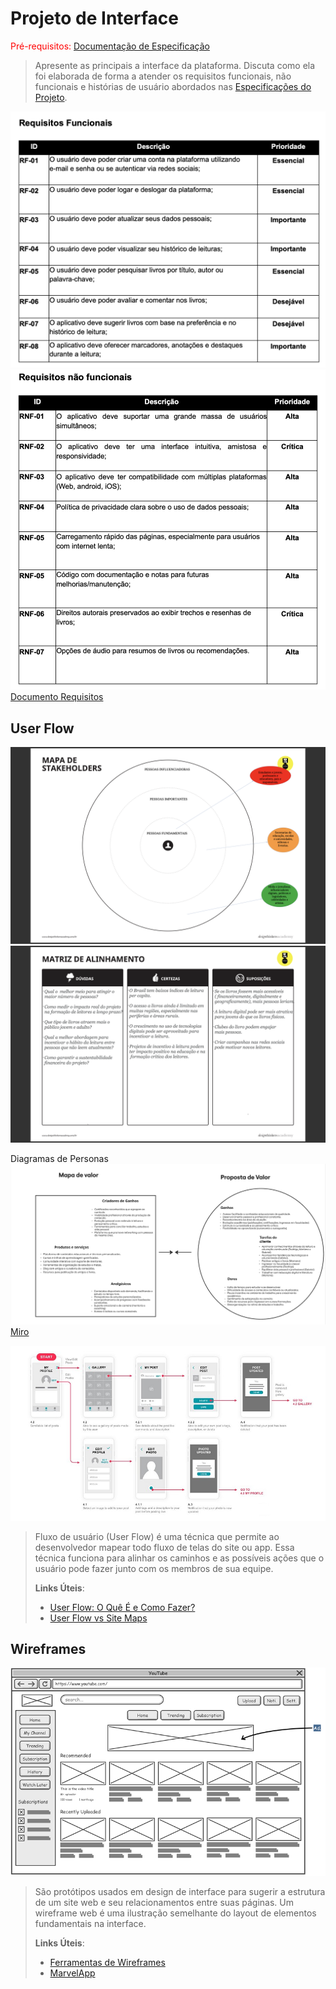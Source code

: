 
# Projeto de Interface

<span style="color:red">Pré-requisitos: <a href="2-Especificação.md"> Documentação de Especificação</a></span>

> Apresente as principais a interface da plataforma. Discuta como ela
> foi elaborada de forma a atender os requisitos funcionais, não
> funcionais e histórias de usuário abordados nas [Especificações do
> Projeto](2-Especificação.md).
<img src="images/RF.jpg" alt="Requisitos funcionais"> 
<img src="images/RNF.jpg" alt="Requisitos nao funcionais">
<a href="[https://docs.google.com/document/d/1xR27SsWJA2YgyywcRFJQPwulbOxkBNKMQMz0Ca11rvE/edit?tab=t.0](https://docs.google.com/document/d/1xR27SsWJA2YgyywcRFJQPwulbOxkBNKMQMz0Ca11rvE/edit?tab=t.0)"> Documento Requisitos </a>


## User Flow
<img src="images/1.jpg" alt="telas da aplicacao"> 
<img src="images/2.jpg" alt="telas da aplicacao"> 

<a> Diagramas de Personas</a>
<img src="images/DP.jpg" alt="Diagramas de Personas"> 
<a href="https://miro.com/app/board/uXjVIO5kk38=/"> Miro </a>





![Exemplo de UserFlow](images/userflow.jpg)

> Fluxo de usuário (User Flow) é uma técnica que permite ao desenvolvedor
> mapear todo fluxo de telas do site ou app. Essa técnica funciona
> para alinhar os caminhos e as possíveis ações que o usuário pode
> fazer junto com os membros de sua equipe.
>
> **Links Úteis**:
> - [User Flow: O Quê É e Como Fazer?](https://medium.com/7bits/fluxo-de-usu%C3%A1rio-user-flow-o-que-%C3%A9-como-fazer-79d965872534)
> - [User Flow vs Site Maps](http://designr.com.br/sitemap-e-user-flow-quais-as-diferencas-e-quando-usar-cada-um/)


## Wireframes

![Exemplo de Wireframe](images/wireframe-example.png)

> São protótipos usados em design de interface para sugerir a
> estrutura de um site web e seu relacionamentos entre suas
> páginas. Um wireframe web é uma ilustração semelhante do
> layout de elementos fundamentais na interface.
> 
> **Links Úteis**:
> - [Ferramentas de Wireframes](https://rockcontent.com/blog/wireframes/)
> - [MarvelApp](https://marvelapp.com/developers/documentation/tutorials/)
